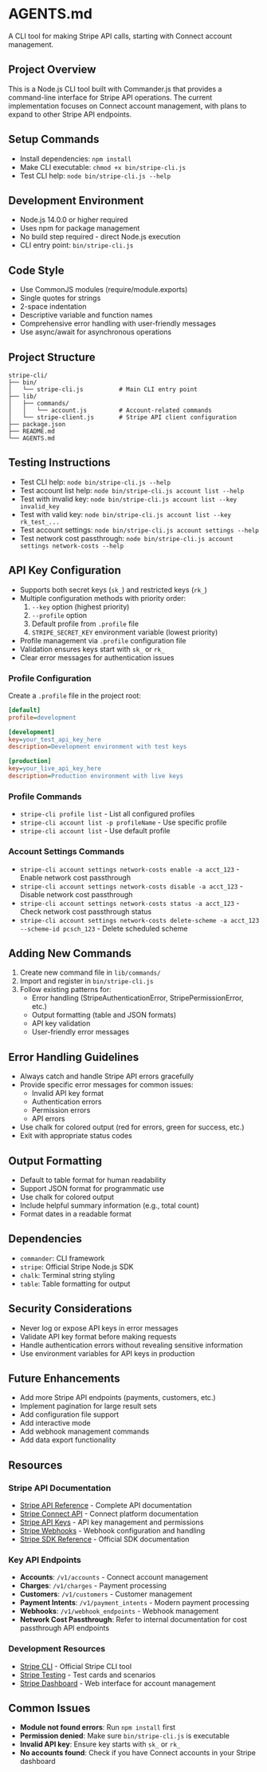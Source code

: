# AGENTS.md

A CLI tool for making Stripe API calls, starting with Connect account management.

## Project Overview

This is a Node.js CLI tool built with Commander.js that provides a command-line interface for Stripe API operations. The current implementation focuses on Connect account management, with plans to expand to other Stripe API endpoints.

## Setup Commands

- Install dependencies: `npm install`
- Make CLI executable: `chmod +x bin/stripe-cli.js`
- Test CLI help: `node bin/stripe-cli.js --help`

## Development Environment

- Node.js 14.0.0 or higher required
- Uses npm for package management
- No build step required - direct Node.js execution
- CLI entry point: `bin/stripe-cli.js`

## Code Style

- Use CommonJS modules (require/module.exports)
- Single quotes for strings
- 2-space indentation
- Descriptive variable and function names
- Comprehensive error handling with user-friendly messages
- Use async/await for asynchronous operations

## Project Structure

```
stripe-cli/
├── bin/
│   └── stripe-cli.js          # Main CLI entry point
├── lib/
│   ├── commands/
│   │   └── account.js         # Account-related commands
│   └── stripe-client.js       # Stripe API client configuration
├── package.json
├── README.md
└── AGENTS.md
```

## Testing Instructions

- Test CLI help: `node bin/stripe-cli.js --help`
- Test account list help: `node bin/stripe-cli.js account list --help`
- Test with invalid key: `node bin/stripe-cli.js account list --key invalid_key`
- Test with valid key: `node bin/stripe-cli.js account list --key rk_test_...`
- Test account settings: `node bin/stripe-cli.js account settings --help`
- Test network cost passthrough: `node bin/stripe-cli.js account settings network-costs --help`

## API Key Configuration

- Supports both secret keys (`sk_`) and restricted keys (`rk_`)
- Multiple configuration methods with priority order:
  1. `--key` option (highest priority)
  2. `--profile` option
  3. Default profile from `.profile` file
  4. `STRIPE_SECRET_KEY` environment variable (lowest priority)
- Profile management via `.profile` configuration file
- Validation ensures keys start with `sk_` or `rk_`
- Clear error messages for authentication issues

### Profile Configuration

Create a `.profile` file in the project root:

```ini
[default]
profile=development

[development]
key=your_test_api_key_here
description=Development environment with test keys

[production]
key=your_live_api_key_here
description=Production environment with live keys
```

### Profile Commands

- `stripe-cli profile list` - List all configured profiles
- `stripe-cli account list -p profileName` - Use specific profile
- `stripe-cli account list` - Use default profile

### Account Settings Commands

- `stripe-cli account settings network-costs enable -a acct_123` - Enable network cost passthrough
- `stripe-cli account settings network-costs disable -a acct_123` - Disable network cost passthrough
- `stripe-cli account settings network-costs status -a acct_123` - Check network cost passthrough status
- `stripe-cli account settings network-costs delete-scheme -a acct_123 --scheme-id pcsch_123` - Delete scheduled scheme

## Adding New Commands

1. Create new command file in `lib/commands/`
2. Import and register in `bin/stripe-cli.js`
3. Follow existing patterns for:
   - Error handling (StripeAuthenticationError, StripePermissionError, etc.)
   - Output formatting (table and JSON formats)
   - API key validation
   - User-friendly error messages

## Error Handling Guidelines

- Always catch and handle Stripe API errors gracefully
- Provide specific error messages for common issues:
  - Invalid API key format
  - Authentication errors
  - Permission errors
  - API errors
- Use chalk for colored output (red for errors, green for success, etc.)
- Exit with appropriate status codes

## Output Formatting

- Default to table format for human readability
- Support JSON format for programmatic use
- Use chalk for colored output
- Include helpful summary information (e.g., total count)
- Format dates in a readable format

## Dependencies

- `commander`: CLI framework
- `stripe`: Official Stripe Node.js SDK
- `chalk`: Terminal string styling
- `table`: Table formatting for output

## Security Considerations

- Never log or expose API keys in error messages
- Validate API key format before making requests
- Handle authentication errors without revealing sensitive information
- Use environment variables for API keys in production

## Future Enhancements

- Add more Stripe API endpoints (payments, customers, etc.)
- Implement pagination for large result sets
- Add configuration file support
- Add interactive mode
- Add webhook management commands
- Add data export functionality

## Resources

### Stripe API Documentation
- [Stripe API Reference](https://stripe.com/docs/api) - Complete API documentation
- [Stripe Connect API](https://stripe.com/docs/connect) - Connect platform documentation
- [Stripe API Keys](https://stripe.com/docs/keys) - API key management and permissions
- [Stripe Webhooks](https://stripe.com/docs/webhooks) - Webhook configuration and handling
- [Stripe SDK Reference](https://stripe.com/docs/api/libraries) - Official SDK documentation

### Key API Endpoints
- **Accounts**: `/v1/accounts` - Connect account management
- **Charges**: `/v1/charges` - Payment processing
- **Customers**: `/v1/customers` - Customer management
- **Payment Intents**: `/v1/payment_intents` - Modern payment processing
- **Webhooks**: `/v1/webhook_endpoints` - Webhook management
- **Network Cost Passthrough**: Refer to internal documentation for cost passthrough API endpoints

### Development Resources
- [Stripe CLI](https://stripe.com/docs/stripe-cli) - Official Stripe CLI tool
- [Stripe Testing](https://stripe.com/docs/testing) - Test cards and scenarios
- [Stripe Dashboard](https://dashboard.stripe.com) - Web interface for account management

## Common Issues

- **Module not found errors**: Run `npm install` first
- **Permission denied**: Make sure `bin/stripe-cli.js` is executable
- **Invalid API key**: Ensure key starts with `sk_` or `rk_`
- **No accounts found**: Check if you have Connect accounts in your Stripe dashboard
